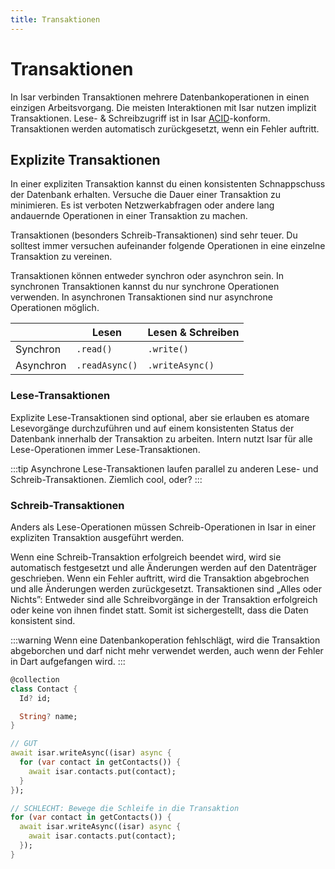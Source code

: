 ```yaml
---
title: Transaktionen
---
```


# Transaktionen

In Isar verbinden Transaktionen mehrere Datenbankoperationen in einen einzigen Arbeitsvorgang. Die meisten Interaktionen mit Isar nutzen implizit Transaktionen. Lese- & Schreibzugriff ist in Isar [ACID](https://de.wikipedia.org/wiki/ACID)-konform. Transaktionen werden automatisch zurückgesetzt, wenn ein Fehler auftritt.

## Explizite Transaktionen

In einer expliziten Transaktion kannst du einen konsistenten Schnappschuss der Datenbank erhalten. Versuche die Dauer einer Transaktion zu minimieren. Es ist verboten Netzwerkabfragen oder andere lang andauernde Operationen in einer Transaktion zu machen.

Transaktionen (besonders Schreib-Transaktionen) sind sehr teuer. Du solltest immer versuchen aufeinander folgende Operationen in eine einzelne Transaktion zu vereinen.

Transaktionen können entweder synchron oder asynchron sein. In synchronen Transaktionen kannst du nur synchrone Operationen verwenden. In asynchronen Transaktionen sind nur asynchrone Operationen möglich.

|           | Lesen        | Lesen & Schreiben |
| --------- | ------------ | ----------------- |
| Synchron  | `.read()` | `.write()` |
| Asynchron | `.readAsync()`     | `.writeAsync()`     |

### Lese-Transaktionen

Explizite Lese-Transaktionen sind optional, aber sie erlauben es atomare Lesevorgänge durchzuführen und auf einem konsistenten Status der Datenbank innerhalb der Transaktion zu arbeiten. Intern nutzt Isar für alle Lese-Operationen immer Lese-Transaktionen.

:::tip
Asynchrone Lese-Transaktionen laufen parallel zu anderen Lese- und Schreib-Transaktionen. Ziemlich cool, oder?
:::

### Schreib-Transaktionen

Anders als Lese-Operationen müssen Schreib-Operationen in Isar in einer expliziten Transaktion ausgeführt werden.

Wenn eine Schreib-Transaktion erfolgreich beendet wird, wird sie automatisch festgesetzt und alle Änderungen werden auf den Datenträger geschrieben. Wenn ein Fehler auftritt, wird die Transaktion abgebrochen und alle Änderungen werden zurückgesetzt. Transaktionen sind „Alles oder Nichts”: Entweder sind alle Schreibvorgänge in der Transaktion erfolgreich oder keine von ihnen findet statt. Somit ist sichergestellt, dass die Daten konsistent sind.

:::warning
Wenn eine Datenbankoperation fehlschlägt, wird die Transaktion abgeborchen und darf nicht mehr verwendet werden, auch wenn der Fehler in Dart aufgefangen wird.
:::

```dart
@collection
class Contact {
  Id? id;

  String? name;
}

// GUT
await isar.writeAsync((isar) async {
  for (var contact in getContacts()) {
    await isar.contacts.put(contact);
  }
});

// SCHLECHT: Bewege die Schleife in die Transaktion
for (var contact in getContacts()) {
  await isar.writeAsync((isar) async {
    await isar.contacts.put(contact);
  });
}
```
